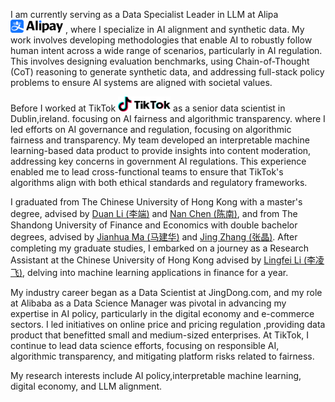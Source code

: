 I am currently serving as a Data Specialist Leader in LLM at Alipa <img src='./images/alipay1.png' style='width: 6em;'> , where I specialize in AI alignment and synthetic data. My work involves developing methodologies that enable AI to robustly follow human intent across a wide range of scenarios, particularly in AI regulation. This involves designing evaluation benchmarks, using Chain-of-Thought (CoT) reasoning to generate synthetic data, and addressing full-stack policy problems to ensure AI systems are aligned with societal values.

Before I  worked at TikTok <img src='./images/Tiktok.png' style='width: 6em;'> as a senior data scientist in Dublin,ireland. focusing on AI fairness and algorithmic transparency. where I led efforts on AI governance and regulation, focusing on algorithmic fairness and transparency. My team developed an interpretable machine learning-based data product to provide insights into content moderation, addressing key concerns in government AI regulations. This experience enabled me to lead cross-functional teams to ensure that TikTok's algorithms align with both ethical standards and regulatory frameworks. 

I graduated from The Chinese University of Hong Kong with a master's degree, advised by [Duan Li (李端)](https://www1.se.cuhk.edu.hk/~dli/) and [Nan Chen (陈南)](https://www1.se.cuhk.edu.hk/~nchenweb/), and from The Shandong University of Finance and Economics with double bachelor degrees, advised by [Jianhua Ma (马建华)](https://gkgc.sdufe.edu.cn/info/1117/7102.htm) and [Jing Zhang (张晶)](https://jinrong.sdufe.edu.cn/info/1162/4587.htm). After completing my graduate studies, I embarked on a journey as a Research Assistant at the Chinese University of Hong Kong advised by [Lingfei Li (李凌飞)](https://www.se.cuhk.edu.hk/people/academic-staff/prof-li-lingfei/), delving into machine learning applications in finance for a year. 

My industry career began as a Data Scientist at JingDong.com, and my role at Alibaba as a Data Science Manager was pivotal in advancing my expertise in AI policy, particularly in the digital economy and e-commerce sectors. I led initiatives on online price and pricing regulation ,providing data product that benefitted small and medium-sized enterprises. At TikTok, I continue to lead data science efforts, focusing on responsible AI, algorithmic transparency, and mitigating platform risks related to fairness.

My research interests include AI policy,interpretable machine learning, digital economy, and LLM alignment.

